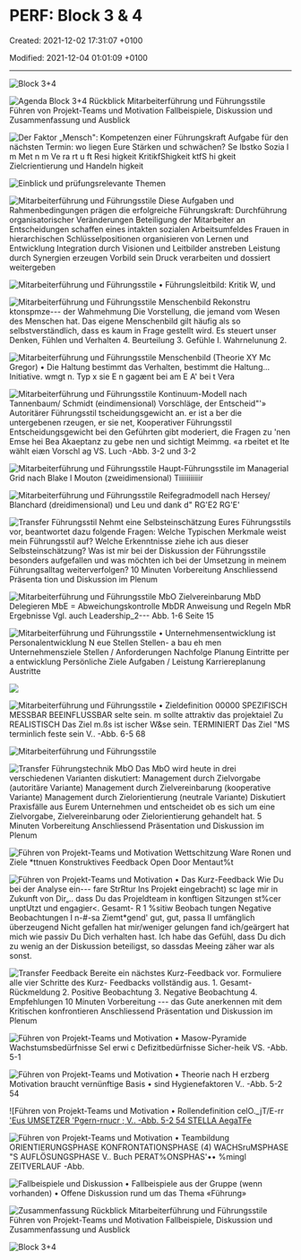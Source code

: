 # PERF: Block 3 & 4

Created: 2021-12-02 17:31:07 +0100

Modified: 2021-12-04 01:01:09 +0100

---

![Block 3+4 ](../media/S2_01_PERF_Personalfuehrung-2-PERF--Block-3-&-4-image1.png)







![Agenda Block 3+4 Rückblick Mitarbeiterführung und Führungsstile Führen von Projekt-Teams und Motivation Fallbeispiele, Diskussion und Zusammenfassung und Ausblick ](../media/S2_01_PERF_Personalfuehrung-2-PERF--Block-3-&-4-image2.png)



![Der Faktor „Mensch": Kompetenzen einer Führungskraft Aufgabe für den nächsten Termin: wo liegen Eure Stärken und schwächen? Se Ibstko Sozia I m Met n m Ve ra rt u ft Resi higkeit KritikfShigkeit ktfS hi gkeit Zielcrientierung und Handeln higkeit ](../media/S2_01_PERF_Personalfuehrung-2-PERF--Block-3-&-4-image3.png)



![Einblick und prüfungsrelevante Themen ](../media/S2_01_PERF_Personalfuehrung-2-PERF--Block-3-&-4-image4.png)



![Mitarbeiterführung und Führungsstile Diese Aufgaben und Rahmenbedingungen prägen die erfolgreiche Führungskraft: Durchführung organisatorischer Veränderungen Beteiligung der Mitarbeiter an Entscheidungen schaffen eines intakten sozialen Arbeitsumfeldes Frauen in hierarchischen Schlüsselpositionen organisieren von Lernen und Entwicklung Integration durch Visionen und Leitbilder anstreben Leistung durch Synergien erzeugen Vorbild sein Druck verarbeiten und dossiert weitergeben ](../media/S2_01_PERF_Personalfuehrung-2-PERF--Block-3-&-4-image5.png)



![Mitarbeiterführung und Führungsstile • Führungsleitbild: Kritik W, und ](../media/S2_01_PERF_Personalfuehrung-2-PERF--Block-3-&-4-image6.png)



![Mitarbeiterführung und Führungsstile Menschenbild Rekonstru ktonspmze--- der Wahmehmung Die Vorstellung, die jemand vom Wesen des Menschen hat. Das eigene Menschenbild gilt häufig als so selbstverständlich, dass es kaum in Frage gestellt wird. Es steuert unser Denken, Fühlen und Verhalten 4. Beurteilung 3. Gefühle I. Wahrnelunung 2. ](../media/S2_01_PERF_Personalfuehrung-2-PERF--Block-3-&-4-image7.png)



![Mitarbeiterführung und Führungsstile Menschenbild (Theorie XY Mc Gregor) • Die Haltung bestimmt das Verhalten, bestimmt die Haltung... Initiative. wmgt n. Typ x sie E n gagænt bei am E A' bei t Vera ](../media/S2_01_PERF_Personalfuehrung-2-PERF--Block-3-&-4-image8.png)



![Mitarbeiterführung und Führungsstile Kontinuum-Modell nach Tannenbaum/ Schmidt (eindimensional) Vorschläge, der Entscheid"'» Autoritärer Führungsstil tscheidungsgewicht an. er ist a ber die untergebenen rzeugen, er sie net, Kooperativer Führungsstil Entscheidungsgewicht bei den Geführten gibt moderiert, die Fragen zu 'nen Emse hei Bea Akaeptanz zu gebe nen und sichtigt Meimmg. «a rbeitet et Ite wählt eiæn Vorschl ag VS. Luch -Abb. 3-2 und 3-2 ](../media/S2_01_PERF_Personalfuehrung-2-PERF--Block-3-&-4-image9.png)



![Mitarbeiterführung und Führungsstile Haupt-Führungsstile im Managerial Grid nach Blake I Mouton (zweidimensional) Tiiiiiiiiiiir ](../media/S2_01_PERF_Personalfuehrung-2-PERF--Block-3-&-4-image10.png)



![Mitarbeiterführung und Führungsstile Reifegradmodell nach Hersey/ Blanchard (dreidimensional) und Leu und dank d" RG'E2 RG'E' ](../media/S2_01_PERF_Personalfuehrung-2-PERF--Block-3-&-4-image11.png)



![Transfer Führungsstil Nehmt eine Selbsteinschätzung Eures Führungsstils vor, beantwortet dazu folgende Fragen: Welche Typischen Merkmale weist mein Führungsstil auf? Welche Erkenntnisse ziehe ich aus dieser Selbsteinschätzung? Was ist mir bei der Diskussion der Führungsstile besonders aufgefallen und was möchten ich bei der Umsetzung in meinem Führungsalltag weiterverfolgen? 10 Minuten Vorbereitung Anschliessend Präsenta tion und Diskussion im Plenum ](../media/S2_01_PERF_Personalfuehrung-2-PERF--Block-3-&-4-image12.png)



![Mitarbeiterführung und Führungsstile MbO Zielvereinbarung MbD Delegieren MbE = Abweichungskontrolle MbDR Anweisung und Regeln MbR Ergebnisse Vgl. auch Leadership_2--- Abb. 1-6 Seite 15 ](../media/S2_01_PERF_Personalfuehrung-2-PERF--Block-3-&-4-image13.png)



![Mitarbeiterführung und Führungsstile • Unternehmensentwicklung ist Personalentwicklung N eue Stellen Stellen- a bau eh men Unternehmensziele Stellen / Anforderungen Nachfolge Planung Eintritte per a entwicklung Persönliche Ziele Aufgaben / Leistung Karriereplanung Austritte ](../media/S2_01_PERF_Personalfuehrung-2-PERF--Block-3-&-4-image14.png)



![](../media/S2_01_PERF_Personalfuehrung-2-PERF--Block-3-&-4-image15.png)



![Mitarbeiterführung und Führungsstile • Zieldefinition 00000 SPEZIFISCH MESSBAR BEEINFLUSSBAR selte sein. m sollte attraktiv das projektaiel Zu REALISTISCH Das Ziel m.ßs ist ischer W&se sein. TERMINIERT Das Ziel "MS terminlich feste sein V.. -Abb. 6-5 68 ](../media/S2_01_PERF_Personalfuehrung-2-PERF--Block-3-&-4-image16.png)



![Mitarbeiterführung und Führungsstile ](../media/S2_01_PERF_Personalfuehrung-2-PERF--Block-3-&-4-image17.png)



![Transfer Führungstechnik MbO Das MbO wird heute in drei verschiedenen Varianten diskutiert: Management durch Zielvorgabe (autoritäre Variante) Management durch Zielvereinbarung (kooperative Variante) Management durch Zielorientierung (neutrale Variante) Diskutiert Praxisfälle aus Eurem Unternehmen und entscheidet ob es sich um eine Zielvorgabe, Zielvereinbarung oder Zielorientierung gehandelt hat. 5 Minuten Vorbereitung Anschliessend Präsentation und Diskussion im Plenum ](../media/S2_01_PERF_Personalfuehrung-2-PERF--Block-3-&-4-image18.png)



![Führen von Projekt-Teams und Motivation Wettschitzung Ware Ronen und Ziele *ttnuen Konstruktives Feedback Open Door Mentaut%t ](../media/S2_01_PERF_Personalfuehrung-2-PERF--Block-3-&-4-image19.png)



![Führen von Projekt-Teams und Motivation • Das Kurz-Feedback Wie Du bei der Analyse ein--- fare StrRtur Ins Projekt eingebracht) sc lage mir in Zukunft von Dir„.. dass Du das Projeldteam in konftigen Sitzungen st%cer unptUtzt und engagier<. Gesamt- R 1 %sitiw Beobach tungen Negative Beobachtungen I n-#-sa Ziemt*gend' gut, gut, passa II umfänglich überzeugend Nicht gefallen hat mir/weniger gelungen fand ich/geärgert hat mich wie passiv Du Dich verhalten hast. Ich habe das Gefühl, dass Du dich zu wenig an der Diskussion beteiligst, so dassdas Meeing zäher war als sonst. ](../media/S2_01_PERF_Personalfuehrung-2-PERF--Block-3-&-4-image20.png)



![Transfer Feedback Bereite ein nächstes Kurz-Feedback vor. Formuliere alle vier Schritte des Kurz- Feedbacks vollständig aus. 1. Gesamt-Rückmeldung 2. Positive Beobachtung 3. Negative Beobachtung 4. Empfehlungen 10 Minuten Vorbereitung --- das Gute anerkennen mit dem Kritischen konfrontieren Anschliessend Präsentation und Diskussion im Plenum ](../media/S2_01_PERF_Personalfuehrung-2-PERF--Block-3-&-4-image21.png)



![Führen von Projekt-Teams und Motivation • Masow-Pyramide Wachstumsbedürfnisse Sel erwi c Defizitbedürfnisse Sicher-heik VS. -Abb. 5-1 ](../media/S2_01_PERF_Personalfuehrung-2-PERF--Block-3-&-4-image22.png)



![Führen von Projekt-Teams und Motivation • Theorie nach H erzberg Motivation braucht vernünftige Basis • sind Hygienefaktoren V.. -Abb. 5-2 54 ](../media/S2_01_PERF_Personalfuehrung-2-PERF--Block-3-&-4-image23.png)



![Führen von Projekt-Teams und Motivation • Rollendefinition celO._jT/E-rr ['Eus UMSETZER 'Pgern-rnucr ; V.. -Abb. 5-2 54 STELLA AegaTFe ](../media/S2_01_PERF_Personalfuehrung-2-PERF--Block-3-&-4-image24.png)



![Führen von Projekt-Teams und Motivation • Teambildung ORIENTIERUNGSPHASE KONFRONTATIONSPHASE (4) WACHSruMSPHASE "S AUFLÖSUNGSPHASE V.. Buch PERAT%ONSPHAS'•• %mingl ZEITVERLAUF -Abb. ](../media/S2_01_PERF_Personalfuehrung-2-PERF--Block-3-&-4-image25.png)



![Fallbeispiele und Diskussion • Fallbeispiele aus der Gruppe (wenn vorhanden) • Offene Diskussion rund um das Thema «Führung» ](../media/S2_01_PERF_Personalfuehrung-2-PERF--Block-3-&-4-image26.png)



![Zusammenfassung Rückblick Mitarbeiterführung und Führungsstile Führen von Projekt-Teams und Motivation Fallbeispiele, Diskussion und Zusammenfassung und Ausblick ](../media/S2_01_PERF_Personalfuehrung-2-PERF--Block-3-&-4-image27.png)



![Block 3+4 ](../media/S2_01_PERF_Personalfuehrung-2-PERF--Block-3-&-4-image28.png)






























